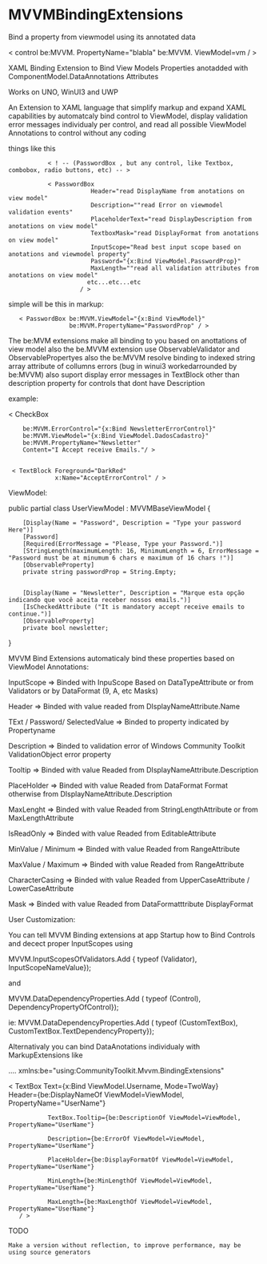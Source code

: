 # MVVMBindingExtensions

Bind a property from viewmodel using its annotated data

   < control be:MVVM. PropertyName="blabla" be:MVVM. ViewModel=vm / >

XAML Binding Extension to Bind View Models Properties anotadded with ComponentModel.DataAnnotations Attributes 

Works on UNO, WinUI3 and UWP

An Extension to XAML language that simplify markup and expand XAML capabilities
by automatcaly bind control to ViewModel, display validation error messages individualy per control,
and read all possible ViewModel Annotations to control without any coding

things like this

               < ! -- (PasswordBox , but any control, like Textbox, combobox, radio buttons, etc) -- >

               < PasswordBox 
                           Header="read DisplayName from anotations on view model"
                           Description=""read Error on viewmodel validation events"
                           PlaceholderText="read DisplayDescription from anotations on view model"
                           TextboxMask="read DisplayFormat from anotations on view model"
                           InputScope="Read best input scope based on anotations and viewmodel property"
                           Password="{x:Bind ViewModel.PasswordProp}"
                           MaxLength=""read all validation attributes from anotations on view model"
                          etc...etc...etc
                        / > 
                        
simple will be this in markup: 

       < PasswordBox be:MVVM.ViewModel="{x:Bind ViewModel}"  
                     be:MVVM.PropertyName="PasswordProp" / >
                               
                               
The be:MVM extensions make all binding to you based on anottations of view model
also the be.MVVM extension use ObservableValidator and ObservablePropertyes
also the be:MVVM resolve binding to indexed string array attribute of collumns errors (bug in winui3 workedarrounded by be:MVVM)
also suport display error messages in TextBlock other than description property for controls that dont have Description

example:

     
   < CheckBox  

        be:MVVM.ErrorControl="{x:Bind NewsletterErrorControl}" 
        be:MVVM.ViewModel="{x:Bind ViewModel.DadosCadastro}" 
        be:MVVM.PropertyName="Newsletter"
        Content="I Accept receive Emails."/ >


     < TextBlock Foreground="DarkRed" 
                 x:Name="AcceptErrorControl" / >
                      
ViewModel:

public partial class UserViewModel : MVVMBaseViewModel 
{

        [Display(Name = "Password", Description = "Type your password Here")]
        [Password]
        [Required(ErrorMessage = "Please, Type your Password.")]
        [StringLength(maximumLength: 16, MinimumLength = 6, ErrorMessage = "Password must be at minumum 6 chars e maximum of 16 chars !")]
        [ObservableProperty]
        private string passwordProp = String.Empty;
        
        
        [Display(Name = "Newsletter", Description = "Marque esta opção indicando que você aceita receber nossos emails.")]
        [IsCheckedAttribute ("It is mandatory accept receive emails to continue.")]
        [ObservableProperty]
        private bool newsletter;
}


MVVM Bind Extensions automaticaly bind these properties based on ViewModel Annotations:

InputScope   => Binded with InpuScope Based on DataTypeAttribute or from Validators or by DataFormat (9, A, etc Masks)

Header       => Binded with value readed from DIsplayNameAttribute.Name

TExt / Password/ SelectedValue => Binded to property indicated by Propertyname  

Description => Binded to validation error of Windows Community Toolkit ValidationObject error property

Tooltip => Binded with value Readed from DIsplayNameAttribute.Description

PlaceHolder => Binded with value Readed from DataFormat Format otherwise from DIsplayNameAttribute.Description

MaxLenght   => Binded with value Readed from StringLengthAttribute or from MaxLengthAttribute

IsReadOnly  => Binded with value Readed from EditableAttribute

MinValue / Minimum => Binded with value Readed from RangeAttribute

MaxValue / Maximum => Binded with value Readed from RangeAttribute 

CharacterCasing =>  Binded with value Readed from UpperCaseAttribute / LowerCaseAttribute

Mask => Binded with value Readed from DataFormatttribute DisplayFormat 


User Customization:


You can tell MVVM Binding extensions at app Startup how to Bind Controls and decect proper InputScopes using 


   MVVM.InputScopesOfValidators.Add { typeof (Validator), InputScopeNameValue});
   
   
   and
   
   
   MVVM.DataDependencyProperties.Add ( typeof (Control), DependencyPropertyOfControl});


   ie: MVVM.DataDependencyProperties.Add ( typeof (CustomTextBox), CustomTextBox.TextDependencyProperty});
   
   
Alternativaly you can bind DataAnotations individualy with MarkupExtensions like

.... xmlns:be="using:CommunityToolkit.Mvvm.BindingExtensions"


   < TextBox   Text={x:Bind ViewModel.Username, Mode=TwoWay}                                                 
               Header={be:DisplayNameOf ViewModel=ViewModel, PropertyName="UserName"}                                   
               
               TextBox.Tooltip={be:DescriptionOf ViewModel=ViewModel, PropertyName="UserName"}                                    
               
               Description={be:ErrorOf ViewModel=ViewModel, PropertyName="UserName"}                                
               
               PlaceHolder={be:DisplayFormatOf ViewModel=ViewModel, PropertyName="UserName"}                                     
               
               MinLength={be:MinLengthOf ViewModel=ViewModel, PropertyName="UserName"}                                    
               
               MaxLength={be:MaxLengthOf ViewModel=ViewModel, PropertyName="UserName"}                                            
       / >	
   
TODO


    Make a version without reflection, to improve performance, may be using source generators
    
    
